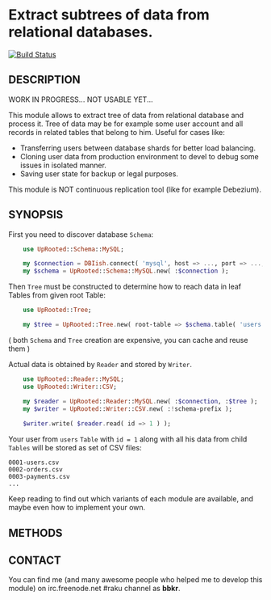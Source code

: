 # Extract subtrees of data from relational databases.

[![Build Status](https://travis-ci.org/bbkr/UpRooted.svg?branch=master)](https://travis-ci.org/bbkr/UpRooted)

## DESCRIPTION

WORK IN PROGRESS...
NOT USABLE YET...

This module allows to extract tree of data from relational database and process it.
Tree of data may be for example some user account and all records in related tables that belong to him.
Useful for cases like:

* Transferring users between database shards for better load balancing.
* Cloning user data from production environment to devel to debug some issues in isolated manner.
* Saving user state for backup or legal purposes.

This module is NOT continuous replication tool (like for example Debezium).

## SYNOPSIS

First you need to discover database `Schema`:

```raku
    use UpRooted::Schema::MySQL;

    my $connection = DBIish.connect( 'mysql', host => ..., port => ..., ... );
    my $schema = UpRooted::Schema::MySQL.new( :$connection );
```

Then `Tree` must be constructed to determine how to reach data in leaf Tables from given root Table:

```raku
    use UpRooted::Tree;

    my $tree = UpRooted::Tree.new( root-table => $schema.table( 'users' ) );
```
( both `Schema` and `Tree` creation are expensive, you can cache and reuse them )

Actual data is obtained by `Reader` and stored by `Writer`.

```raku
    use UpRooted::Reader::MySQL;
    use UpRooted::Writer::CSV;

    my $reader = UpRooted::Reader::MySQL.new( :$connection, :$tree );
    my $writer = UpRooted::Writer::CSV.new( :!schema-prefix );
    
    $writer.write( $reader.read( id => 1 ) );
```

Your user from `users` `Table` with `id = 1` along with all his data from child `Tables` will be stored as set of CSV files:

```
0001-users.csv
0002-orders.csv
0003-payments.csv
...
```

Keep reading to find out which variants of each module are available, and maybe even how to implement your own.


## METHODS

## CONTACT

You can find me (and many awesome people who helped me to develop this module)
on irc.freenode.net #raku channel as **bbkr**.
